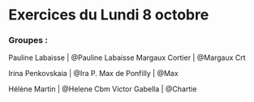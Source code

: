# Exercices du Lundi 8 octobre


### Groupes :

Pauline Labaisse | @Pauline Labaisse
Margaux Cortier | @Margaux Crt

Irina Penkovskaia | @Ira P.
Max de Ponfilly | @Max

Hélène Martin | @Helene Cbm
Victor Gabella | @Chartie
